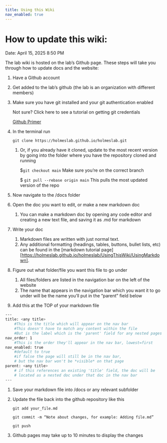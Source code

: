 ```yaml
---
title: Using this Wiki
nav_enabled: true 
---
```


# How to update this wiki:

Date: April 15, 2025 8:50 PM

The lab wiki is hosted on the lab’s Github page. These steps will take you through how to update docs and the website:

1. Have a Github account
2. Get added to the lab’s github (the lab is an organization with different members)
3. Make sure you have git installed and your git authentication enabled
    
    Not sure? Click here to see a tutorial on getting git credentials
    
    [Github Primer](https://www.notion.so/Github-Primer-d3686c7bfac9415a9318b17f8bd82439?pvs=21)
    
4. In the terminal run
    
    `git clone https://holmeslab.github.io/holmeslab.git`
    
    1. Or, if you already have it cloned, update to the most recent version by going into the folder where you have the repository cloned and running
        
        $`git checkout main`  Make sure you’re on the correct branch
        
        $ `git pull --rebase origin main` This pulls the most updated version of the repo
        
5. Now navigate to the /docs folder
6. Open the doc you want to edit, or make a new markdown doc
    1. You can make a markdown doc by opening any code editor and creating a new text file, and saving it as .md for markdown
7. Write your doc
    1. Markdown files are written with just normal text. 
    2. Any additional formatting (headings, tables, buttons, bullet lists, etc) can be found in the 
    [markdown tutorial page][https://holmeslab.github.io/holmeslab/UsingThisWiki/UsingMarkdown].
8. Figure out what folder/file you want this file to go under
    1. All files/folders are listed in the navigation bar on the left of the website
    2. The name that appears in the navigation bar which you want it to go under will be the name you’ll put in the “parent” field below
9. Add this at the TOP of your markdown file

```bash
---
title: <any title> 
	#This is the title which will appear on the nav bar
	#This doesn't have to match any content within the file
	#But is the label which is the 'parent' field for any nested pages
nav_order: 1 
	#This is the order they'll appear in the nav bar, lowest=first
nav_enabled: true 
	#default to true
	#if false the page will still be in the nav bar,
	# but the nav bar won't be *visible* on that page
parent: <any title>
	# if this references an existing 'title' field, the doc will be 
	# located as a nested doc under that doc in the nav bar
---
```

1. Save your markdown file into /docs or any relevant subfolder
2. Update the file back into the github repository like this
    
    `git add your_file.md`
    
    `git commit -m “Note about changes, for example: Adding file.md”`
    
    `git push`
    
3. Github pages may take up to 10 minutes to display the changes